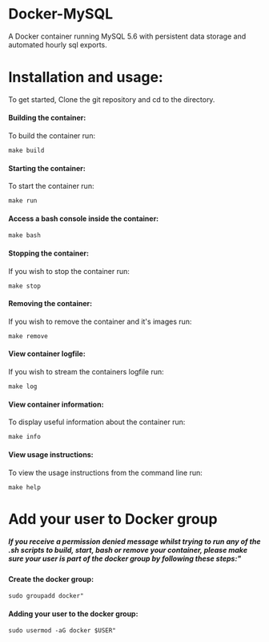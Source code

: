 # Docker-MySQL
A Docker container running MySQL 5.6 with persistent data storage and automated hourly sql exports.


# Installation and usage:
To get started, Clone the git repository and cd to the directory.


#### Building the container:
To build the container run:
```
make build
```

#### Starting the container:
To start the container run:
```
make run
```

#### Access a bash console inside the container:
```
make bash
```

#### Stopping the container:
If you wish to stop the container run:
```
make stop
```

#### Removing the container:
If you wish to remove the container and it's images run:
```
make remove
```

#### View container logfile:
If you wish to stream the containers logfile run:
```
make log
```

#### View container information:
To display useful information about the container run:
```
make info
```

#### View usage instructions:
To view the usage instructions from the command line run:
```
make help
```

# Add your user to Docker group

##### If you receive a permission denied message whilst trying to run any of the .sh scripts to build, start, bash or remove your container, please make sure your user is part of the docker group by following these steps:"

#### Create the docker group:
```
sudo groupadd docker"
```
#### Adding your user to the docker group:
```
sudo usermod -aG docker $USER"
```
